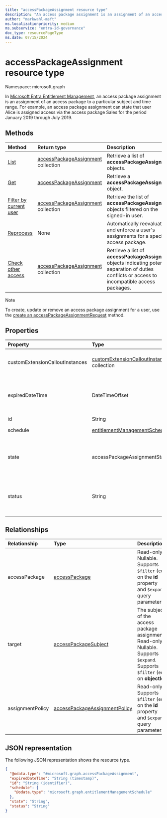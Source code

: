 ```yaml
---
title: "accessPackageAssignment resource type"
description: "An access package assignment is an assignment of an access package to a particular subject and time range."
author: "markwahl-msft"
ms.localizationpriority: medium
ms.subservice: "entra-id-governance"
doc_type: resourcePageType
ms.date: 07/15/2024
---
```


# accessPackageAssignment resource type

Namespace: microsoft.graph

In [Microsoft Entra Entitlement Management](entitlementmanagement-overview.md), an access package assignment is an assignment of an access package to a particular subject and time range. For example, an access package assignment can state that user Alice is assigned access via the access package Sales for the period January 2019 through July 2019.


## Methods
|Method|Return type|Description|
|:---|:---|:---|
|[List](../api/entitlementmanagement-list-assignments.md)|[accessPackageAssignment](accesspackageassignment.md) collection|Retrieve a list of **accessPackageAssignment** objects. |
|[Get](../api/accesspackageassignment-get.md)|[accessPackageAssignment](../resources/accesspackageassignment.md)|Retrieve a **accessPackageAssignment** object. |
|[Filter by current user](../api/accesspackageassignment-filterbycurrentuser.md)|[accessPackageAssignment](../resources/accesspackageassignment.md) collection|Retrieve the list of **accessPackageAssignment** objects filtered on the signed-in user.|
|[Reprocess](../api/accesspackageassignment-reprocess.md) | None | Automatically reevaluate and enforce a user's assignments for a specific access package.|
|[Check other access](../api/accesspackageassignment-additionalaccess.md) | [accessPackageAssignment](../resources/accesspackageassignment.md) collection| Retrieve a list of **accessPackageAssignment** objects indicating potential separation of duties conflicts or access to incompatible access packages. |

> [!NOTE]
> To create, update or remove an access package assignment for a user, use the [create an accessPackageAssignmentRequest](../api/entitlementmanagement-post-assignmentrequests.md) method.

## Properties
|Property|Type|Description|
|:---|:---|:---|
|customExtensionCalloutInstances|[customExtensionCalloutInstance](customextensioncalloutinstance.md) collection|Information about all the custom extension calls that were made during the access package assignment workflow.|
|expiredDateTime|DateTimeOffset|The Timestamp type represents date and time information using ISO 8601 format and is always in UTC time. For example, midnight UTC on Jan 1, 2014 is `2014-01-01T00:00:00Z`. Read-only.|
|id|String|Read-only.|
|schedule|[entitlementManagementSchedule](../resources/entitlementmanagementschedule.md)|When the access assignment is to be in place. Read-only.|
|state|accessPackageAssignmentState|The state of the access package assignment. The possible values are: `delivering`, `partiallyDelivered`, `delivered`, `expired`, `deliveryFailed`, `unknownFutureValue`. Read-only. Supports `$filter` (`eq`).|
|status|String|More information about the assignment lifecycle. Possible values include `Delivering`, `Delivered`, `NearExpiry1DayNotificationTriggered`, or `ExpiredNotificationTriggered`. Read-only.|

## Relationships
|Relationship|Type|Description|
|:---|:---|:---|
|accessPackage|[accessPackage](accesspackage.md)|Read-only. Nullable. Supports `$filter` (`eq`) on the **id** property and `$expand` query parameters.|
|target|[accessPackageSubject](accesspackagesubject.md)|The subject of the access package assignment. Read-only. Nullable. Supports `$expand`. Supports `$filter` (`eq`) on **objectId**.|
|assignmentPolicy|[accessPackageAssignmentPolicy](accesspackageassignmentpolicy.md)|Read-only. Supports `$filter` (`eq`) on the **id** property and `$expand` query parameters.|

## JSON representation
The following JSON representation shows the resource type.
<!-- {
  "blockType": "resource",
  "keyProperty": "id",
  "@odata.type": "microsoft.graph.accessPackageAssignment",
  "openType": false
}
-->
``` json
{
  "@odata.type": "#microsoft.graph.accessPackageAssignment",
  "expiredDateTime": "String (timestamp)",
  "id": "String (identifier)",
  "schedule": {
    "@odata.type": "microsoft.graph.entitlementManagementSchedule"
  },
  "state": "String",
  "status": "String"
}
```
